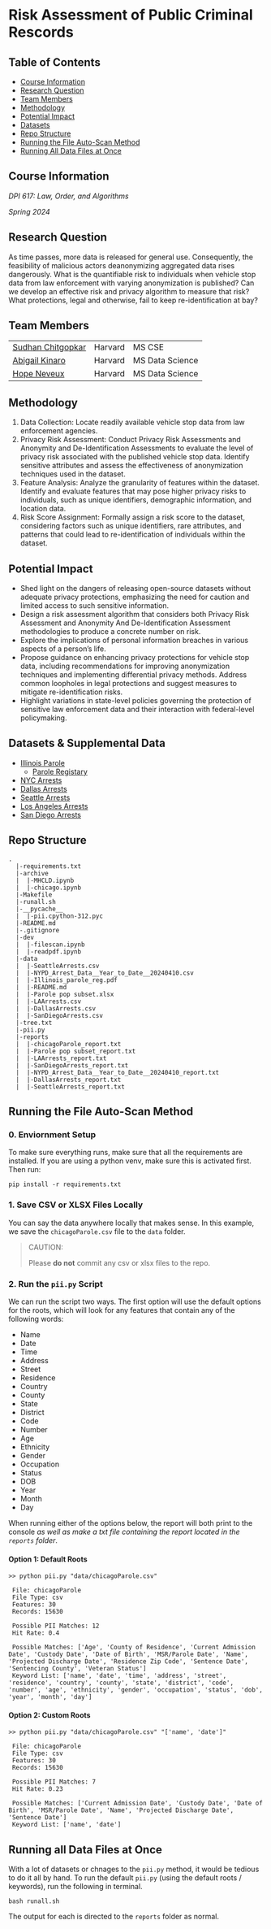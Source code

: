 # Risk Assessment of Public Criminal Rescords

## Table of Contents

- [Course Information](#course-information)
- [Research Question](#research-question)
- [Team Members](#team-members)
- [Methodology](#methodology)
- [Potential Impact](#potential-impact)
- [Datasets](#datasets)
- [Repo Structure](#repo-structure)
- [Running the File Auto-Scan Method](#running-the-file-auto-scan-method)
- [Running All Data Files at Once](#running-all-data-files-at-once)

## Course Information

*DPI 617: Law, Order, and Algorithms*

*Spring 2024*

## Research Question
As time passes, more data is released for general use. Consequently, the feasibility of malicious actors deanonymizing aggregated data rises dangerously. What is the quantifiable risk to individuals when vehicle stop data from law enforcement with varying anonymization is published? Can we develop an effective risk and privacy algorithm to measure that risk? What protections, legal and otherwise, fail to keep re-identification at bay?

## Team Members
|             |         |                 |
| ----------- | ------- | --------------- |
| [Sudhan Chitgopkar](mailto:sudhanchitgopkar@g.harvard.edu) | Harvard | MS CSE |
| [Abigail Kinaro](mailto:akinaro@g.harvard.edu) | Harvard | MS Data Science |
| [Hope Neveux](mailto:hopeneveux@g.harvard.edu) | Harvard | MS Data Science |

## Methodology
1. Data Collection: Locate readily available vehicle stop data from law enforcement agencies.
2. Privacy Risk Assessment: Conduct Privacy Risk Assessments and Anonymity and De-Identification Assessments to evaluate the level of privacy risk associated with the published vehicle stop data. Identify sensitive attributes and assess the effectiveness of anonymization techniques used in the dataset.
3. Feature Analysis: Analyze the granularity of features within the dataset. Identify and evaluate features that may pose higher privacy risks to individuals, such as unique identifiers, demographic information, and location data.
4. Risk Score Assignment: Formally assign a risk score to the dataset, considering factors such as unique identifiers, rare attributes, and patterns that could lead to re-identification of individuals within the dataset.
   
## Potential Impact
- Shed light on the dangers of releasing open-source datasets without adequate privacy protections, emphasizing the need for caution and limited access to such sensitive information.
- Design a risk assessment algorithm that considers both Privacy Risk Assessment and Anonymity And De-Identification Assessment methodologies to produce a concrete number on risk. 
- Explore the implications of personal information breaches in various aspects of a person’s life.
- Propose guidance on enhancing privacy protections for vehicle stop data, including recommendations for improving anonymization techniques and implementing differential privacy methods. Address common loopholes in legal protections and suggest measures to mitigate re-identification risks.
- Highlight variations in state-level policies governing the protection of sensitive law enforcement data and their interaction with federal-level policymaking.

## Datasets & Supplemental Data

- [Illinois Parole](https://corrections.il.readydata.org/parole-dashboard)
  - [Parole Registary](https://prb.illinois.gov/content/dam/soi/en/web/prb/documents/parole-registry/Regparda.pdf)
- [NYC Arrests](https://data.cityofnewyork.us/Public-Safety/NYPD-Arrest-Data-Year-to-Date-/uip8-fykc/data_preview)
- [Dallas Arrests](https://www.dallasopendata.com/Public-Safety/Police-Arrests/sdr7-6v3j/about_data)
- [Seattle Arrests](https://data.seattle.gov/Public-Safety/SPD-Crime-Data-2008-Present/tazs-3rd5/about_data)
- [Los Angeles Arrests](https://data.lacity.org/Public-Safety/Arrest-Data-from-2020-to-Present/amvf-fr72/about_data)
- [San Diego Arrests](https://data.sandiegodata.org/dataset/arjis-org-crime-victims-pra/)

## Repo Structure

```
.
  |-requirements.txt
  |-archive
  |  |-MHCLD.ipynb
  |  |-chicago.ipynb
  |-Makefile
  |-runall.sh
  |-__pycache__
  |  |-pii.cpython-312.pyc
  |-README.md
  |-.gitignore
  |-dev
  |  |-filescan.ipynb
  |  |-readpdf.ipynb
  |-data
  |  |-SeattleArrests.csv
  |  |-NYPD_Arrest_Data__Year_to_Date__20240410.csv
  |  |-Illinois_parole_reg.pdf
  |  |-README.md
  |  |-Parole pop subset.xlsx
  |  |-LAArrests.csv
  |  |-DallasArrests.csv
  |  |-SanDiegoArrests.csv
  |-tree.txt
  |-pii.py
  |-reports
  |  |-chicagoParole_report.txt
  |  |-Parole pop subset_report.txt
  |  |-LAArrests_report.txt
  |  |-SanDiegoArrests_report.txt
  |  |-NYPD_Arrest_Data__Year_to_Date__20240410_report.txt
  |  |-DallasArrests_report.txt
  |  |-SeattleArrests_report.txt
```

## Running the File Auto-Scan Method

### 0. Enviornment Setup

To make sure everything runs, make sure that all the requirements are installed. If you are using a python venv, make sure this is activated first. Then run:

```
pip install -r requirements.txt
```

### 1. Save CSV or XLSX Files Locally 

You can say the data anywhere locally that makes sense. In this example, we save the `chicagoParole.csv` file to the `data` folder.

>CAUTION:
>
> Please **do not** commit any csv or xlsx files to the repo.

### 2. Run the `pii.py` Script

We can run the script two ways. The first option will use the default options for the roots, which will look for any features that contain any of the following words:

- Name
- Date
- Time
- Address
- Street
- Residence
- Country
- County
- State
- District
- Code
- Number
- Age
- Ethnicity
- Gender
- Occupation
- Status
- DOB
- Year
- Month
- Day

When running either of the options below, the report will both print to the console *as well as make a txt file containing the report located in the `reports` folder*. 

#### Option 1: Default Roots

```{python}
>> python pii.py "data/chicagoParole.csv"

 File: chicagoParole 
 File Type: csv 
 Features: 30 
 Records: 15630 

 Possible PII Matches: 12 
 Hit Rate: 0.4 

 Possible Matches: ['Age', 'County of Residence', 'Current Admission Date', 'Custody Date', 'Date of Birth', 'MSR/Parole Date', 'Name', 'Projected Discharge Date', 'Residence Zip Code', 'Sentence Date', 'Sentencing County', 'Veteran Status'] 
 Keyword List: ['name', 'date', 'time', 'address', 'street', 'residence', 'country', 'county', 'state', 'district', 'code', 'number', 'age', 'ethnicity', 'gender', 'occupation', 'status', 'dob', 'year', 'month', 'day']
```

#### Option 2: Custom Roots

```{python}
>> python pii.py "data/chicagoParole.csv" "['name', 'date']"

 File: chicagoParole 
 File Type: csv 
 Features: 30 
 Records: 15630 

 Possible PII Matches: 7 
 Hit Rate: 0.23 

 Possible Matches: ['Current Admission Date', 'Custody Date', 'Date of Birth', 'MSR/Parole Date', 'Name', 'Projected Discharge Date', 'Sentence Date'] 
 Keyword List: ['name', 'date']
```
## Running all Data Files at Once

With a lot of datasets or chnages to the `pii.py` method, it would be tedious to do it all by hand. To run the default `pii.py` (using the default roots / keywords), run the following in terminal.

```{bash}
bash runall.sh
```

The output for each is directed to the `reports` folder as normal.  